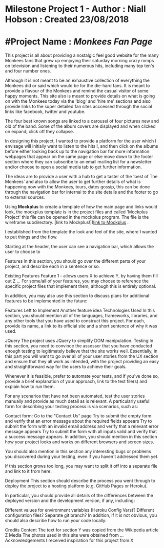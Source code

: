 # Milestone Project 1 - Author : Niall Hobson : Created 23/08/2018

# #Project Name : _**Monkees Fan Page**_

This project is all about providing a nostalgic feel good website for the many Monkees fans that grew up ennjoying
their saturday morning crazy romps on television and listening to their numerous hits, including many top ten's and
four number ones.

Although it is not meant to be an exhaustive collection of everything the Monkees did or said which would be for the 
die-hard fans. It is meant to provide a flavour of the Monkees and remind the casual visitor of some happy moments. 
This site also is meant to provide details on what is going on with the Monkees today via the 'blog' and 'hire me' 
sections and also provide links to the super detailed fan sites acccessed through the social links like facebook, 
twitter and youtube.

The four best known songs are linked to a carousel of four pictures new and old of the band. Some of the album covers
are displayed and when clicked on expand, click off they collapse.

In designing this project, I wanted to provide a platform for the user which I envisage will initially want to listen
to the hits !, and then click on the albums before either looking back up to the navigation bar for more information
webpages that appear on the same page or else move down to the footer section where they can subscribe to an email mailing
list for a newsletter and/or choose to open a social media tab to get further information.

The ideas are to provide a user with a hub to get a taster of the 'best of The Monkees' and also to allow the user to get
further details of what is happening now with the Monkees, tours, dates gossip, this can be done through the navigation bar
for internal to the site details and the footer to go to external sources.

Using **Mockplus** to create a template of how the main page and links would look, the mockplus template is in the project files
and called 'Mockplus Project' this file can be opened in the mockplus program.  The file is the wireframe subdirectory.
[link to Mockplus!]([link to Mockplus](https://www.mockplus.com/) .

I established from the template the look and feel of the site, where I wanted to put things and the flow.

Starting at the header, the user can see a navigation bar, which allows the user to choose to 

Features
In this section, you should go over the different parts of your project, and describe each in a sentence or so.

Existing Features
Feature 1 - allows users X to achieve Y, by having them fill out Z
...
For some/all of your features, you may choose to reference the specific project files that implement them, although this is entirely optional.

In addition, you may also use this section to discuss plans for additional features to be implemented in the future:

Features Left to Implement
Another feature idea
Technologies Used
In this section, you should mention all of the languages, frameworks, libraries, and any other tools that you have used to construct this project. For each, provide its name, a link to its official site and a short sentence of why it was used.

JQuery
The project uses JQuery to simplify DOM manipulation.
Testing
In this section, you need to convince the assessor that you have conducted enough testing to legitimately believe that the site works well. Essentially, in this part you will want to go over all of your user stories from the UX section and ensure that they all work as intended, with the project providing an easy and straightforward way for the users to achieve their goals.

Whenever it is feasible, prefer to automate your tests, and if you've done so, provide a brief explanation of your approach, link to the test file(s) and explain how to run them.

For any scenarios that have not been automated, test the user stories manually and provide as much detail as is relevant. A particularly useful form for describing your testing process is via scenarios, such as:

Contact form:
Go to the "Contact Us" page
Try to submit the empty form and verify that an error message about the required fields appears
Try to submit the form with an invalid email address and verify that a relevant error message appears
Try to submit the form with all inputs valid and verify that a success message appears.
In addition, you should mention in this section how your project looks and works on different browsers and screen sizes.

You should also mention in this section any interesting bugs or problems you discovered during your testing, even if you haven't addressed them yet.

If this section grows too long, you may want to split it off into a separate file and link to it from here.

Deployment
This section should describe the process you went through to deploy the project to a hosting platform (e.g. GitHub Pages or Heroku).

In particular, you should provide all details of the differences between the deployed version and the development version, if any, including:

Different values for environment variables (Heroku Config Vars)?
Different configuration files?
Separate git branch?
In addition, if it is not obvious, you should also describe how to run your code locally.

Credits
Content
The text for section Y was copied from the Wikipedia article Z
Media
The photos used in this site were obtained from ...
Acknowledgements
I received inspiration for this project from X
